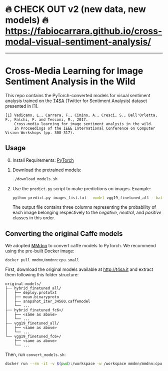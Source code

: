 # 🔥 CHECK OUT v2 (new data, new models) 🔥 https://fabiocarrara.github.io/cross-modal-visual-sentiment-analysis/

---

# Cross-Media Learning for Image Sentiment Analysis in the Wild

This repo contains the PyTorch-converted models for visual sentiment analysis trained on the
[T4SA](http://t4sa.it) (Twitter for Sentiment Analysis) dataset presented in \[1\].

    [1] Vadicamo, L., Carrara, F., Cimino, A., Cresci, S., Dell'Orletta, F., Falchi, F. and Tesconi, M., 2017.
        Cross-media learning for image sentiment analysis in the wild.
        In Proceedings of the IEEE International Conference on Computer Vision Workshops (pp. 308-317).

## Usage

0. Install Requirements: [PyTorch](https://pytorch.org/get-started/)

1. Download the pretrained models:
   ```sh
   ./download_models.sh
   ```

2. Use the `predict.py` script to make predictions on images. Example:
   ```sh
   python predict.py images_list.txt --model vgg19_finetuned_all --batch-size 64 > predictions.csv
   ```
   The output file contains three columns representing the probability of each image belonging respectively to the *negative*, *neutral*, and *positive* classes in this order.

## Converting the original Caffe models

We adopted [MMdnn](https://github.com/microsoft/MMdnn) to convert caffe models to PyTorch.
We recommend using the pre-built Docker image:
```
docker pull mmdnn/mmdnn:cpu.small
```

First, download the original models available at http://t4sa.it and extract them following this
folder structure:
```
original-models/
├── hybrid_finetuned_all/
│   ├── deploy.prototxt
│   ├── mean.binaryproto
│   ├── snapshot_iter_34560.caffemodel
│   └── ...
├── hybrid_finetuned_fc6+/
│   ├── <same as above>
│   └── ...
├── vgg19_finetuned_all/
│   ├── <same as above>
│   └── ...
└── vgg19_finetuned_fc6+/
    ├── <same as above>
    └── ...
```

Then, run `convert_models.sh`:

```sh
docker run --rm -it -v $(pwd):/workspace -w /workspace mmdnn/mmdnn:cpu.small bash ./convert_models.sh
```
